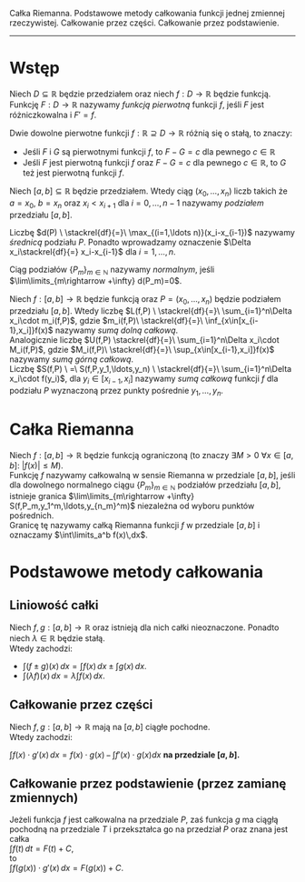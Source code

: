 Całka Riemanna. Podstawowe metody całkowania funkcji jednej zmiennej rzeczywistej. Całkowanie przez części. Całkowanie przez podstawienie.

---
# Wstęp
Niech $D \subseteq \mathbb{R}$ będzie przedziałem oraz niech $f: D\longrightarrow\mathbb{R}$ będzie funkcją.
Funkcję $F: D \longrightarrow \mathbb{R}$ nazywamy *funkcją pierwotną* funkcji $f$, jeśli $F$ jest różniczkowalna i $F' = f$.

Dwie dowolne pierwotne funkcji $f: \mathbb{R}\supseteq D \longrightarrow\mathbb{R}$ różnią się o stałą, to znaczy:
* Jeśli $F$ i $G$ są pierwotnymi funkcji $f$, to $F-G = c$ dla pewnego $c \in\mathbb{R}$
* Jeśli $F$ jest pierwotną funkcji $f$ oraz $F-G = c$ dla pewnego $c \in \mathbb{R}$, to $G$ też jest pierwotną funkcji $f$.

Niech $[a,b] \subseteq \mathbb{R}$ będzie przedziałem. Wtedy ciąg $(x_0, \ldots, x_n)$ liczb takich że $a=x_0$, $b=x_n$ oraz $x_i < x_{i+1}$ dla $i=0, \ldots, n-1$ nazywamy *podziałem* przedziału $[a,b]$.

Liczbę $d(P) \ \stackrel{df}{=}\  \max_{(i=1,\ldots n)}(x_i-x_{i-1})$ nazywamy *średnicą* podziału $P$. Ponadto wprowadzamy oznaczenie $\Delta x_i\stackrel{df}{=} x_i-x_{i-1}$ dla $i=1,\ldots,n$.

Ciąg podziałów $\{ P_m \}_{m\in\mathbb{N}}$ nazywamy *normalnym*, jeśli $\lim\limits_{m\rightarrow +\infty} d(P_m)=0$.

Niech $f: [a,b] \to \mathbb{R}$ będzie funkcją oraz $P=(x_0, \ldots, x_n)$ będzie podziałem przedziału $[a,b]$. Wtedy liczbę $L(f,P) \ \stackrel{df}{=}\   \sum_{i=1}^n\Delta x_i\cdot m_i(f,P)$, gdzie $m_i(f,P)\ \stackrel{df}{=}\ \inf_{x\in[x_{i-1},x_i]}f(x)$
 nazywamy *sumą dolną całkową*. \
Analogicznie liczbę $U(f,P) \stackrel{df}{=}\ \sum_{i=1}^n\Delta x_i\cdot M_i(f,P)$, gdzie $M_i(f,P)\ \stackrel{df}{=}\ \sup_{x\in[x_{i-1},x_i]}f(x)$ nazywamy *sumą górną całkową*. \
Liczbę $S(f,P) \ =\ S(f,P,y_1,\ldots,y_n) \ \stackrel{df}{=}\ \sum_{i=1}^n\Delta x_i\cdot f(y_i)$, dla $y_i\in[x_{i-1},x_i]$ nazywamy *sumą całkową* funkcji $f$ dla podziału $P$ wyznaczoną przez punkty pośrednie $y_1,\ldots,y_n$.

# Całka Riemanna
Niech $f: [a,b] \to \mathbb{R}$ będzie funkcją ograniczoną (to znaczy $\exists M>0\ \forall x\in[a,b]:\ \big|f(x)\big|\le M$). \
Funkcję $f$ nazywamy całkowalną w sensie Riemanna w przedziale $[a,b]$, jeśli dla dowolnego normalnego ciągu $\{ P_m \}_{m\in\mathbb{N}}$ podziałów przedziału $[a,b]$, istnieje granica $\lim\limits_{m\rightarrow +\infty} S(f,P_m,y_1^m,\ldots,y_{n_m}^m)$ niezależna od wyboru punktów pośrednich. \
Granicę tę nazywamy całką Riemanna funkcji $f$ w przedziale $[a,b]$ i oznaczamy $\int\limits_a^b f(x)\,dx$. 

# Podstawowe metody całkowania

## Liniowość całki

Niech $f, g: [a,b] \rightarrow \mathbb{R}$ oraz istnieją dla nich całki nieoznaczone. Ponadto niech $\lambda \in \mathbb{R}$ będzie stałą.  <br>
Wtedy zachodzi:
* $\int(f\pm g)(x)\,dx= \int f(x)\,dx\pm\int g(x)\,dx$.
* $\int(\lambda f)(x)\,dx =\lambda\int f(x)\,dx$.

## Całkowanie przez części

Niech $f, g: [a,b] \rightarrow \mathbb{R}$ mają na $[a, b]$ ciągłe pochodne. <br>
 Wtedy zachodzi:

$\int f(x)\cdot g'(x)\, dx = f(x)\cdot g(x)\, -\, \int f'(x)\cdot g(x) dx$ 
**na przedziale $[a, b]$.**

## Całkowanie przez podstawienie (przez zamianę zmiennych)
Jeżeli funkcja $f$ jest całkowalna na przedziale $P$, zaś funkcja $g$ ma ciągłą pochodną na przedziale $T$ i przekształca go na przedział $P$ oraz znana jest całka <br> $\int f(t)\, dt = F(t) + C$, <br> to <br> $\int f(g(x)) \cdot g'(x)\, dx = F(g(x)) + C$.
